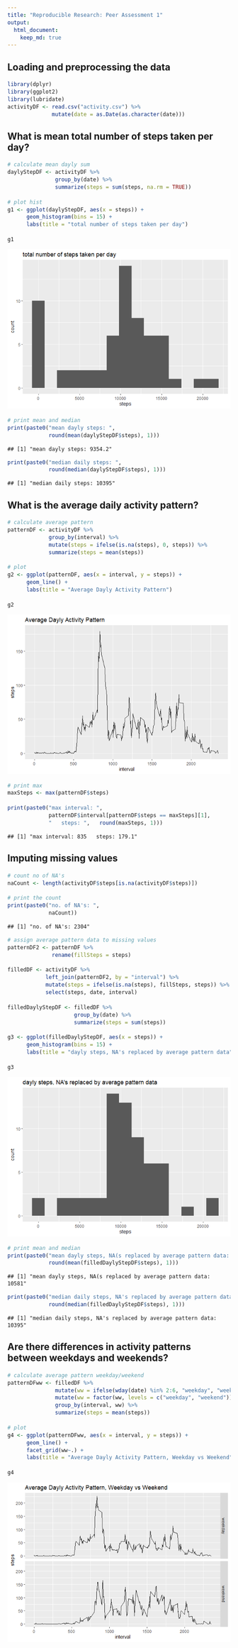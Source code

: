 ```yaml
---
title: "Reproducible Research: Peer Assessment 1"
output: 
  html_document:
    keep_md: true
---
```



## Loading and preprocessing the data

```r
library(dplyr)
library(ggplot2)
library(lubridate)
activityDF <- read.csv("activity.csv") %>%
              mutate(date = as.Date(as.character(date)))
```

## What is mean total number of steps taken per day?

```r
# calculate mean dayly sum
daylyStepDF <- activityDF %>%
               group_by(date) %>%
               summarize(steps = sum(steps, na.rm = TRUE)) 

# plot hist
g1 <- ggplot(daylyStepDF, aes(x = steps)) +
      geom_histogram(bins = 15) +
      labs(title = "total number of steps taken per day")

g1
```

![](PA1_template_files/figure-html/unnamed-chunk-68-1.png)<!-- -->

```r
# print mean and median
print(paste0("mean dayly steps: ", 
             round(mean(daylyStepDF$steps), 1)))
```

```
## [1] "mean dayly steps: 9354.2"
```

```r
print(paste0("median daily steps: ", 
             round(median(daylyStepDF$steps), 1)))
```

```
## [1] "median daily steps: 10395"
```

## What is the average daily activity pattern?

```r
# calculate average pattern
patternDF <- activityDF %>%
             group_by(interval) %>%
             mutate(steps = ifelse(is.na(steps), 0, steps)) %>%
             summarize(steps = mean(steps)) 

# plot 
g2 <- ggplot(patternDF, aes(x = interval, y = steps)) +
      geom_line() +
      labs(title = "Average Dayly Activity Pattern")

g2
```

![](PA1_template_files/figure-html/unnamed-chunk-69-1.png)<!-- -->

```r
# print max
maxSteps <- max(patternDF$steps)

print(paste0("max interval: ",
             patternDF$interval[patternDF$steps == maxSteps][1],
             "   steps: ",   round(maxSteps, 1)))
```

```
## [1] "max interval: 835   steps: 179.1"
```

## Imputing missing values

```r
# count no of NA's
naCount <- length(activityDF$steps[is.na(activityDF$steps)]) 

# print the count
print(paste0("no. of NA's: ", 
             naCount))
```

```
## [1] "no. of NA's: 2304"
```

```r
# assign average pattern data to missing values
patternDF2 <- patternDF %>%
              rename(fillSteps = steps)

filledDF <- activityDF %>%
            left_join(patternDF2, by = "interval") %>%
            mutate(steps = ifelse(is.na(steps), fillSteps, steps)) %>%
            select(steps, date, interval)

filledDaylyStepDF <- filledDF %>%
                     group_by(date) %>%
                     summarize(steps = sum(steps)) 

g3 <- ggplot(filledDaylyStepDF, aes(x = steps)) +
      geom_histogram(bins = 15) +
      labs(title = "dayly steps, NA's replaced by average pattern data")

g3
```

![](PA1_template_files/figure-html/unnamed-chunk-70-1.png)<!-- -->

```r
# print mean and median
print(paste0("mean dayly steps, NA(s replaced by average pattern data: ", 
             round(mean(filledDaylyStepDF$steps), 1)))
```

```
## [1] "mean dayly steps, NA(s replaced by average pattern data: 10581"
```

```r
print(paste0("median daily steps, NA's replaced by average pattern data: ", 
             round(median(filledDaylyStepDF$steps), 1)))
```

```
## [1] "median daily steps, NA's replaced by average pattern data: 10395"
```

## Are there differences in activity patterns between weekdays and weekends?

```r
# calculate average pattern weekday/weekend
patternDFww <- filledDF %>%
               mutate(ww = ifelse(wday(date) %in% 2:6, "weekday", "weekend")) %>%
               mutate(ww = factor(ww, levels = c("weekday", "weekend"))) %>%
               group_by(interval, ww) %>%
               summarize(steps = mean(steps)) 

# plot 
g4 <- ggplot(patternDFww, aes(x = interval, y = steps)) +
      geom_line() +
      facet_grid(ww~.) +
      labs(title = "Average Dayly Activity Pattern, Weekday vs Weekend")

g4
```

![](PA1_template_files/figure-html/unnamed-chunk-71-1.png)<!-- -->

